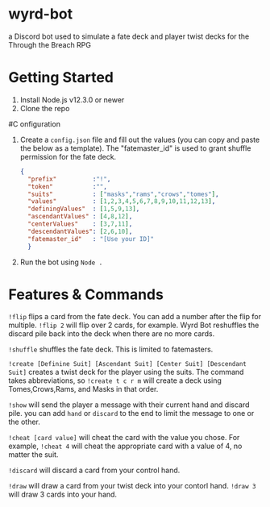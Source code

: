 # wyrd-bot
a Discord bot used to simulate a fate deck and player twist decks for the Through the Breach RPG

# Getting Started
1. Install Node.js v12.3.0 or newer
2. Clone the repo

#C onfiguration
1. Create a `config.json` file and fill out the values (you can copy and paste the below as a template). The "fatemaster_id" is used to grant shuffle permission for the fate deck.
      ```JSON
      {
        "prefix"          :"!",
        "token"           :"",
        "suits"           : ["masks","rams","crows","tomes"],
        "values"          : [1,2,3,4,5,6,7,8,9,10,11,12,13],
        "definingValues"  : [1,5,9,13],
        "ascendantValues" : [4,8,12],
        "centerValues"    : [3,7,11],
        "descendantValues": [2,6,10],
        "fatemaster_id"   : "[Use your ID]"
        }
    ```


2. Run the bot using `Node .`

# Features & Commands
`!flip` flips a card from the fate deck. You can add a number after the flip for multiple. `!flip 2` will flip over 2 cards, for example. Wyrd Bot reshuffles the discard pile back into the deck when there are no more cards.

`!shuffle` shuffles the fate deck. This is limited to fatemasters.

`!create [Definine Suit] [Ascendant Suit] [Center Suit] [Descendant Suit]` creates a twist deck for the player using the suits. The command takes abbreviations, so `!create t c r m` will create a deck using Tomes,Crows,Rams, and Masks in that order.

`!show` will send the player a message with their current hand and discard pile. you can add `hand` or `discard` to the end to limit the message to one or the other.

`!cheat [card value]` will cheat the card with the value you chose. For example, `!cheat 4` will cheat the appropriate card with a value of 4, no matter the suit.

`!discard` will discard a card from your control hand.

`!draw` will draw a card from your twist deck into your contorl hand. `!draw 3` will draw 3 cards into your hand.

